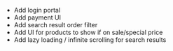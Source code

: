 - Add login portal
- Add payment UI
- Add search result order filter
- Add UI for products to show if on sale/special price
- Add lazy loading / infinite scrolling for search results